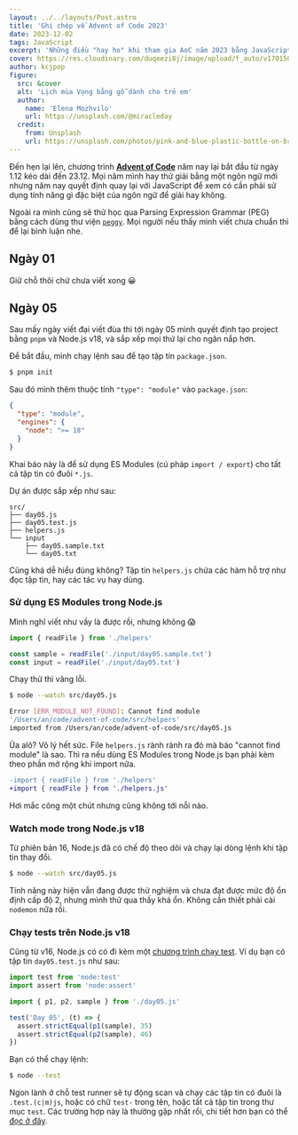 ```yaml
---
layout: ../../layouts/Post.astro
title: 'Ghi chép về Advent of Code 2023'
date: 2023-12-02
tags: JavaScript
excerpt: 'Những điều "hay ho" khi tham gia AoC năm 2023 bằng JavaScript'
cover: https://res.cloudinary.com/duqeezi8j/image/upload/f_auto/v1701506775/ehkoo/photo-1606482512375-f18fa35048c6.jpg
author: kcjpop
figure:
  src: &cover
  alt: 'Lịch mùa Vọng bằng gỗ dành cho trẻ em'
  author:
    name: 'Elena Mozhvilo'
    url: https://unsplash.com/@miracleday
  credit:
    from: Unsplash
    url: https://unsplash.com/photos/pink-and-blue-plastic-bottle-on-brown-wooden-table-CwIOnANQW-A
---
```


Đến hẹn lại lên, chương trình [**Advent of Code**](https://adventofcode.com/2023) năm nay lại bắt đầu từ ngày 1.12 kéo dài đến 23.12. Mọi năm mình hay thử giải bằng một ngôn ngữ mới nhưng năm nay quyết định quay lại với JavaScript để xem có cần phải sử dụng tính năng gì đặc biệt của ngôn ngữ để giải hay không.

Ngoài ra mình cũng sẽ thử học qua Parsing Expression Grammar (PEG) bằng cách dùng thư viện [`peggy`](https://peggyjs.org/). Mọi người nếu thấy mình viết chưa chuẩn thì để lại bình luận nhe.

## Ngày 01

Giữ chỗ thôi chứ chưa viết xong 😀

## Ngày 05

Sau mấy ngày viết đại viết đùa thì tới ngày 05 mình quyết định tạo project bằng `pnpm` và Node.js v18, và sắp xếp mọi thứ lại cho ngăn nắp hơn.

Để bắt đầu, mình chạy lệnh sau để tạo tập tin `package.json`.

```bash
$ pnpm init
```

Sau đó mình thêm thuộc tính `"type": "module"` vào `package.json`:

```json
{
  "type": "module",
  "engines": {
    "node": ">= 18"
  }
}
```

Khai báo này là để sử dụng ES Modules (cú pháp `import / export`) cho tất cả tập tin có đuôi `*.js`.

Dự án được sắp xếp như sau:

```
src/
├── day05.js
├── day05.test.js
├── helpers.js
└── input
    ├── day05.sample.txt
    └── day05.txt
```

Cũng khá dễ hiểu đúng không? Tập tin `helpers.js` chứa các hàm hỗ trợ như đọc tập tin, hay các tác vụ hay dùng.

### Sử dụng ES Modules trong Node.js

Mình nghĩ viết như vầy là được rồi, nhưng không 😱

```js
import { readFile } from './helpers'

const sample = readFile('./input/day05.sample.txt')
const input = readFile('./input/day05.txt')
```

Chạy thử thì văng lỗi.

```bash
$ node --watch src/day05.js

Error [ERR_MODULE_NOT_FOUND]: Cannot find module
'/Users/an/code/advent-of-code/src/helpers'
imported from /Users/an/code/advent-of-code/src/day05.js
```

Ủa alô? Vô lý hết sức. File `helpers.js` rành rành ra đó mà báo "cannot find module" là sao. Thì ra nếu dùng ES Modules trong Node.js bạn phải kèm theo phần mở rộng khi import nữa.

```diff
-import { readFile } from './helpers'
+import { readFile } from './helpers.js'
```

Hơi mắc công một chút nhưng cũng không tới nỗi nào.

### Watch mode trong Node.js v18

Từ phiên bản 16, Node.js đã có chế độ theo dõi và chạy lại dòng lệnh khi tập tin thay đổi.

```bash
$ node --watch src/day05.js
```

Tính năng này hiện vẫn đang được thử nghiệm và chưa đạt được mức độ ổn định cấp độ 2, nhưng mình thử qua thấy khá ổn. Không cần thiết phải cài `nodemon` nữa rồi.

### Chạy tests trên Node.js v18

Cũng từ v16, Node.js có có đi kèm một [chương trình chạy test](https://nodejs.org/docs/latest-v18.x/api/test.html#test-runner). Ví dụ bạn có tập tin `day05.test.js` như sau:

```js
import test from 'node:test'
import assert from 'node:assert'

import { p1, p2, sample } from './day05.js'

test('Day 05', (t) => {
  assert.strictEqual(p1(sample), 35)
  assert.strictEqual(p2(sample), 46)
})
```

Bạn có thể chạy lệnh:

```bash
$ node --test
```

Ngon lành ở chỗ test runner sẽ tự động scan và chạy các tập tin có đuôi là `.test.(c|m)js`, hoặc có chữ `test-` trong tên, hoặc tất cả tập tin trong thư mục `test`. Các trường hợp này là thường gặp nhất rồi, chi tiết hơn bạn có thể [đọc ở đây](https://nodejs.org/docs/latest-v18.x/api/test.html#test-runner-execution-model).
